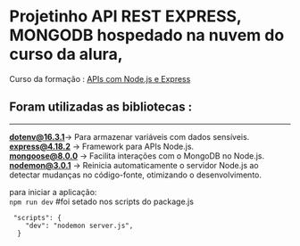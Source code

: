 # Projetinho API REST EXPRESS, MONGODB hospedado na nuvem do curso da alura,

Curso da formação : [APIs com Node.js e Express](https://cursos.alura.com.br/formacao-node-js-express)
## Foram utilizadas as bibliotecas :
***
**dotenv@16.3.1**-> Para armazenar variáveis com dados sensíveis.  
**express@4.18.2** -> Framework para APIs Node.js.  
**mongoose@8.0.0** -> Facilita interações com o MongoDB no Node.js.  
**nodemon@3.0.1** -> Reinicia automaticamente o servidor Node.js ao detectar mudanças no código-fonte, otimizando o desenvolvimento.  


para iniciar a aplicação:  
```npm run dev```
#foi setado nos scripts do package.js  
```
 "scripts": {
    "dev": "nodemon server.js",
  }
```


